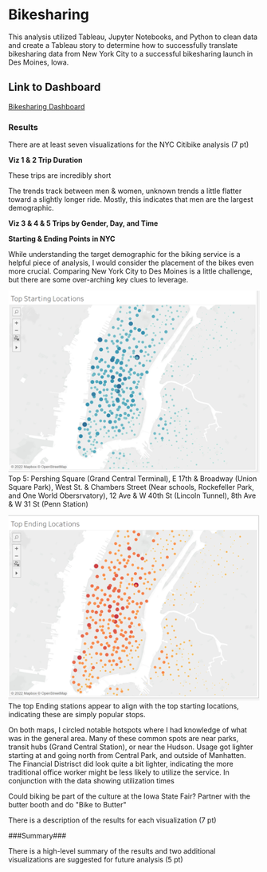 # Bikesharing #
This analysis utilized Tableau, Jupyter Notebooks, and Python to clean data and create a Tableau story to determine how to successfully translate bikesharing data from New York City to a successful bikesharing launch in Des Moines, Iowa.

## Link to Dashboard ##
[Bikesharing Dashboard](https://public.tableau.com/views/bikesharinghw/CheckoutTimesbyGender?:language=en-US&:display_count=n&:origin=viz_share_link)

### Results ### 

There are at least seven visualizations for the NYC Citibike analysis (7 pt)

**Viz 1 & 2 Trip Duration**

These trips are incredibly short

The trends track between men & women, unknown trends a little flatter toward a slightly longer ride. Mostly, this indicates that men are the largest demographic.


**Viz 3 & 4 & 5 Trips by Gender, Day, and Time**


**Starting & Ending Points in NYC**

While understanding the target demographic for the biking service is a helpful piece of analysis, I would consider the placement of the bikes even more crucial. Comparing New York City to Des Moines is a little challenge, but there are some over-arching key clues to leverage.

![NYC Start](https://github.com/TRACIE-F/bikesharing/blob/main/Resources/Top%20Starting%20Locations%20-%20Unmarked.png)
Top 5: Pershing Square (Grand Central Terminal), E 17th & Broadway (Union Square Park), West St. & Chambers Street (Near schools, Rockefeller Park, and One World Obersrvatory), 12 Ave & W 40th St (Lincoln Tunnel), 8th Ave & W 31 St (Penn Station)


![NYC End](https://github.com/TRACIE-F/bikesharing/blob/main/Resources/Top%20Ending%20Locations%20-%20Unmarked.png)
The top Ending stations appear to align with the top starting locations, indicating these are simply popular stops.

On both maps, I circled notable hotspots where I had knowledge of what was in the general area. Many of these common spots are near parks, transit hubs (Grand Central Station), or near the Hudson. Usage got lighter starting at and going north from Central Park, and outside of Manhatten. The Financial Distrisct did look quite a bit lighter, indicating the more traditional office worker might be less likely to utilize the service. In conjunction with the data showing utilization times

Could biking be part of the culture at the Iowa State Fair? Partner with the butter booth and do "Bike to Butter"


There is a description of the results for each visualization (7 pt)

###Summary###

There is a high-level summary of the results and two additional visualizations are suggested for future analysis (5 pt)
